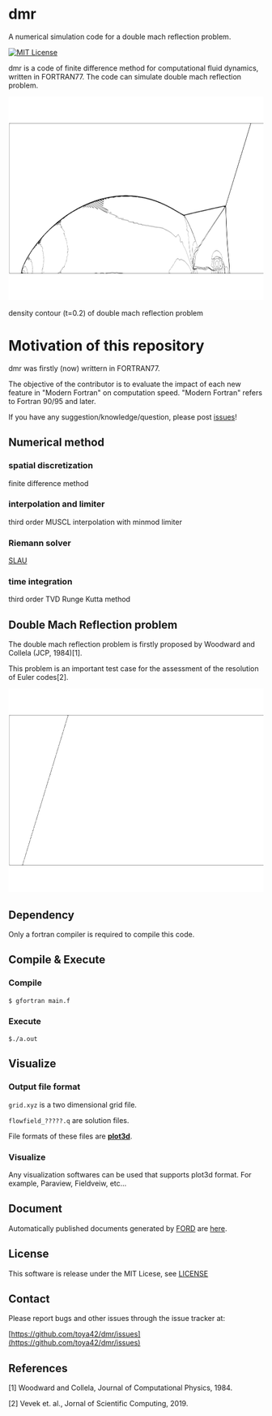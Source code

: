 # dmr

A numerical simulation code for a double mach reflection problem.

[![MIT License](http://img.shields.io/badge/license-MIT-blue.svg?style=flat)](LICENSE)

dmr is a code of finite difference method for computational fluid dynamics, written in FORTRAN77. The code can simulate double mach reflection problem.

<p align="center">
     <img src="https://github.com/toya42/garage/blob/master/dmr/density_contour.jpeg"
width="954" height="401"
alt="double mach reflection"
title="density contour of double mach reflection problem (t=0.2)">
</p>

density contour (t=0.2) of double mach reflection problem

# Motivation of this repository

dmr was firstly (now) writtern in FORTRAN77.

The objective of the contributor is to evaluate the impact of each new feature in "Modern Fortran" on computation speed.
"Modern Fortran" refers to Fortran 90/95 and later.

If you have any suggestion/knowledge/question, please post [issues](https://github.com/toya42/dmr/issues)!

## Numerical method

### spatial discretization

finite difference method

### interpolation and limiter

third order MUSCL interpolation with minmod limiter

### Riemann solver

[SLAU](https://www.researchgate.net/publication/258474939_Parameter-Free_simple_Low-Dissipation_AUSM-Family_scheme_for_all_speeds)

### time integration

third order TVD Runge Kutta method

## Double Mach Reflection problem

The double mach reflection problem is firstly proposed by Woodward and Collela (JCP, 1984)[1].

This problem is an important test case for the assessment of the resolution of Euler codes[2].

<p align="center">
     <img src="https://github.com/toya42/garage/blob/master/dmr/density_contour.gif"
width="954" height="401"
alt="double mach reflection"
title="density contour movie of double mach reflection problem">
</p>

## Dependency

Only a fortran compiler is required to compile this code.

## Compile & Execute

### Compile

```shell
$ gfortran main.f
```

### Execute

```shell
$./a.out
```

## Visualize

### Output file format

`grid.xyz` is a two dimensional grid file.

`flowfield_?????.q` are solution files.

File formats of these files are [**plot3d**](https://www.grc.nasa.gov/www/wind/valid/plot3d.html).

### Visualize

Any visualization softwares can be used that supports plot3d format. For example, Paraview, Fieldveiw, etc...

## Document

Automatically published documents generated by [FORD](https://github.com/Fortran-FOSS-Programmers/ford) are [here](https://toya42.github.io/dmr/).

## License

This software is release under the MIT Licese, see [LICENSE](https://github.com/toya42/dmr/blob/main/LICENSE)

## Contact

Please report bugs and other issues through the issue tracker at:

[https://github.com/toya42/dmr/issues](https://github.com/toya42/dmr/issues)

## References

[1] Woodward and Collela, Journal of Computational Physics, 1984.

[2] Vevek et. al., Jornal of Scientific Computing, 2019.
